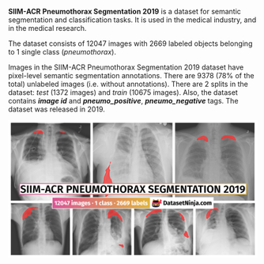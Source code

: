 **SIIM-ACR Pneumothorax Segmentation 2019** is a dataset for semantic segmentation and classification tasks. It is used in the medical industry, and in the medical research. 

The dataset consists of 12047 images with 2669 labeled objects belonging to 1 single class (*pneumothorax*).

Images in the SIIM-ACR Pneumothorax Segmentation 2019 dataset have pixel-level semantic segmentation annotations. There are 9378 (78% of the total) unlabeled images (i.e. without annotations). There are 2 splits in the dataset: *test* (1372 images) and *train* (10675 images). Also, the dataset contains ***image id*** and ***pneumo_positive***, ***pneumo_negative*** tags. The dataset was released in 2019.

<img src="https://github.com/dataset-ninja/siim-acr-pneumothorax-segmentation/raw/main/visualizations/poster.png">
